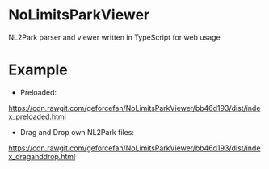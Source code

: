 # NoLimitsParkViewer
NL2Park parser and viewer written in TypeScript for web usage


# Example

- Preloaded:

https://cdn.rawgit.com/geforcefan/NoLimitsParkViewer/bb46d193/dist/index_preloaded.html

- Drag and Drop own NL2Park files:

https://cdn.rawgit.com/geforcefan/NoLimitsParkViewer/bb46d193/dist/index_draganddrop.html

